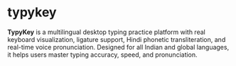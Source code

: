 # typykey
**TypyKey** is a multilingual desktop typing practice platform with real keyboard visualization, ligature support, Hindi phonetic transliteration, and real-time voice pronunciation. Designed for all Indian and global languages, it helps users master typing accuracy, speed, and pronunciation.
